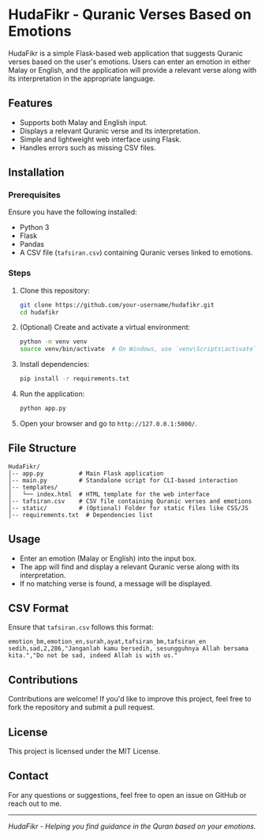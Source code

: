 # HudaFikr - Quranic Verses Based on Emotions

HudaFikr is a simple Flask-based web application that suggests Quranic verses based on the user's emotions. Users can enter an emotion in either Malay or English, and the application will provide a relevant verse along with its interpretation in the appropriate language.

## Features
- Supports both Malay and English input.
- Displays a relevant Quranic verse and its interpretation.
- Simple and lightweight web interface using Flask.
- Handles errors such as missing CSV files.

## Installation
### Prerequisites
Ensure you have the following installed:
- Python 3
- Flask
- Pandas
- A CSV file (`tafsiran.csv`) containing Quranic verses linked to emotions.

### Steps
1. Clone this repository:
   ```bash
   git clone https://github.com/your-username/hudafikr.git
   cd hudafikr
   ```
2. (Optional) Create and activate a virtual environment:
   ```bash
   python -m venv venv
   source venv/bin/activate  # On Windows, use `venv\Scripts\activate`
   ```
3. Install dependencies:
   ```bash
   pip install -r requirements.txt
   ```
4. Run the application:
   ```bash
   python app.py
   ```
5. Open your browser and go to `http://127.0.0.1:5000/`.

## File Structure
```
HudaFikr/
│-- app.py          # Main Flask application
│-- main.py         # Standalone script for CLI-based interaction
│-- templates/
│   └── index.html  # HTML template for the web interface
│-- tafsiran.csv    # CSV file containing Quranic verses and emotions
│-- static/         # (Optional) Folder for static files like CSS/JS
│-- requirements.txt  # Dependencies list
```

## Usage
- Enter an emotion (Malay or English) into the input box.
- The app will find and display a relevant Quranic verse along with its interpretation.
- If no matching verse is found, a message will be displayed.

## CSV Format
Ensure that `tafsiran.csv` follows this format:
```
emotion_bm,emotion_en,surah,ayat,tafsiran_bm,tafsiran_en
sedih,sad,2,286,"Janganlah kamu bersedih, sesungguhnya Allah bersama kita.","Do not be sad, indeed Allah is with us."
```

## Contributions
Contributions are welcome! If you'd like to improve this project, feel free to fork the repository and submit a pull request.

## License
This project is licensed under the MIT License.

## Contact
For any questions or suggestions, feel free to open an issue on GitHub or reach out to me.

---
*HudaFikr - Helping you find guidance in the Quran based on your emotions.*

